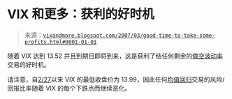 <!--yml

分类：未分类

date: 2024-05-18 15:53:19

-->

# VIX 和更多：获利的好时机

> 来源：[`vixandmore.blogspot.com/2007/03/good-time-to-take-some-profits.html#0001-01-01`](http://vixandmore.blogspot.com/2007/03/good-time-to-take-some-profits.html#0001-01-01)

随着 VIX 达到 13.52 并且到期日即将到来，这是获利了结任何剩余的[做空波动率](http://vixandmore.blogspot.com/search/label/fade%20the%20spike)交易的好时机。

请注意，自[2/27](http://vixandmore.blogspot.com/search/label/February%2027)以来 VIX 的最低收盘价为 13.99，因此任何[均值回归](http://vixandmore.blogspot.com/search/label/mean%20reversion)交易的风险/回报比率随着 VIX 的每个下跌点而继续恶化。
